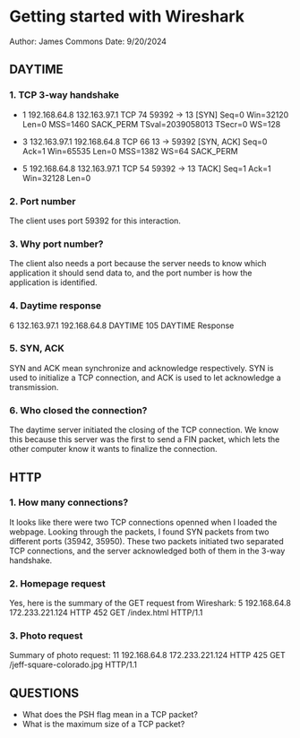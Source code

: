 # Getting started with Wireshark

Author: James Commons
Date: 9/20/2024

## DAYTIME

### 1. TCP 3-way handshake

- 1 192.168.64.8 132.163.97.1 TCP 74 59392 → 13 [SYN] Seq=0
Win=32120 Len=0 MSS=1460 SACK_PERM TSval=2039058013 TSecr=0 WS=128

- 3 132.163.97.1 192.168.64.8 TCP 66 13 → 59392 [SYN, ACK] 
Seq=0 Ack=1 Win=65535 Len=0 MSS=1382 WS=64 SACK_PERM

- 5 192.168.64.8 132.163.97.1 TCP 54 59392 → 13 TACK] Seq=1 Ack=1 
Win=32128 Len=0

### 2. Port number

The client uses port 59392 for this interaction.

### 3. Why port number?

The client also needs a port because the server needs to know which
application it should send data to, and the port number is how the 
application is identified.

### 4. Daytime response

6 132.163.97.1 192.168.64.8 DAYTIME 105 DAYTIME Response

### 5. SYN, ACK

SYN and ACK mean synchronize and acknowledge respectively. SYN is used
to initialize a TCP connection, and ACK is used to let acknowledge a
transmission.

### 6. Who closed the connection?

The daytime server initiated the closing of the TCP connection. We know
this because this server was the first to send a FIN packet, which 
lets the other computer know it wants to finalize the connection.

## HTTP

### 1. How many connections?

It looks like there were two TCP connections openned when I loaded the 
webpage. Looking through the packets, I found SYN packets from two 
different ports (35942, 35950). These two packets initiated two separated 
TCP connections, and the server acknowledged both of them in the 3-way
handshake.

### 2. Homepage request

Yes, here is the summary of the GET request from Wireshark:
5 192.168.64.8 172.233.221.124 НТТР 452 GET /index.html HTTP/1.1

### 3. Photo request

Summary of photo request: 
11 192.168.64.8 172.233.221.124 НТТР 425 GET /jeff-square-colorado.jpg HTTP/1.1

## QUESTIONS

- What does the PSH flag mean in a TCP packet?
- What is the maximum size of a TCP packet?

